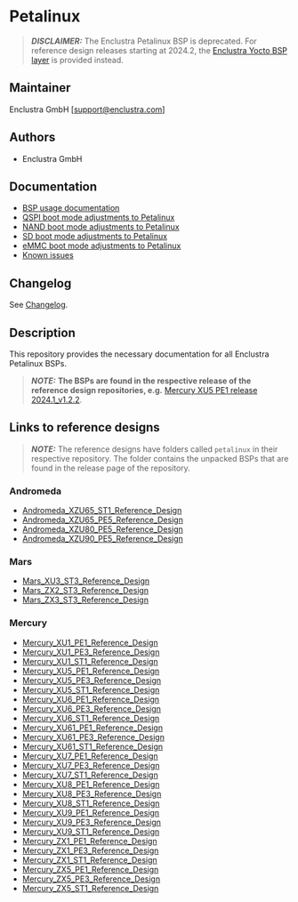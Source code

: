 # Petalinux

> **_DISCLAIMER:_** The Enclustra Petalinux BSP is deprecated. For reference design releases starting at 2024.2, the [Enclustra Yocto BSP layer](https://github.com/enclustra/meta-enclustra-amd) is provided instead.

## Maintainer
Enclustra GmbH [support@enclustra.com]

## Authors
* Enclustra GmbH

## Documentation
* [BSP usage documentation](doc/BSP.md)
* [QSPI boot mode adjustments to Petalinux](doc/QSPI_boot_mode.md)
* [NAND boot mode adjustments to Petalinux](doc/NAND_boot_mode.md)
* [SD boot mode adjustments to Petalinux](doc/SD_boot_mode.md)
* [eMMC boot mode adjustments to Petalinux](doc/EMMC_boot_mode.md)
* [Known issues](doc/Known_issues.md)

## Changelog
See [Changelog](changelog.md).

## Description
This repository provides the necessary documentation for all Enclustra Petalinux BSPs.
> **_NOTE:_** **The BSPs are found in the respective release of the reference design repositories, e.g.** [Mercury XU5 PE1 release 2024.1_v1.2.2](https://github.com/enclustra/Mercury_XU5_PE1_Reference_Design/releases/tag/2024.1_v1.2.2).

## Links to reference designs

> **_NOTE:_**  The reference designs have folders called `petalinux` in their respective repository. The folder contains the unpacked BSPs that are found in the release page of the repository.

### Andromeda
* [Andromeda_XZU65_ST1_Reference_Design](https://github.com/enclustra/Andromeda_XZU65_ST1_Reference_Design)
* [Andromeda_XZU65_PE5_Reference_Design](https://github.com/enclustra/Andromeda_XZU65_PE5_Reference_Design)
* [Andromeda_XZU80_PE5_Reference_Design](https://github.com/enclustra/Andromeda_XZU80_PE5_Reference_Design)
* [Andromeda_XZU90_PE5_Reference_Design](https://github.com/enclustra/Andromeda_XZU90_PE5_Reference_Design)
### Mars
* [Mars_XU3_ST3_Reference_Design](https://github.com/enclustra/Mars_XU3_ST3_Reference_Design)
* [Mars_ZX2_ST3_Reference_Design](https://github.com/enclustra/Mars_ZX2_ST3_Reference_Design)
* [Mars_ZX3_ST3_Reference_Design](https://github.com/enclustra/Mars_ZX3_ST3_Reference_Design)
### Mercury
* [Mercury_XU1_PE1_Reference_Design](https://github.com/enclustra/Mercury_XU1_PE1_Reference_Design)
* [Mercury_XU1_PE3_Reference_Design](https://github.com/enclustra/Mercury_XU1_PE3_Reference_Design)
* [Mercury_XU1_ST1_Reference_Design](https://github.com/enclustra/Mercury_XU1_ST1_Reference_Design)
* [Mercury_XU5_PE1_Reference_Design](https://github.com/enclustra/Mercury_XU5_PE1_Reference_Design)
* [Mercury_XU5_PE3_Reference_Design](https://github.com/enclustra/Mercury_XU5_PE3_Reference_Design)
* [Mercury_XU5_ST1_Reference_Design](https://github.com/enclustra/Mercury_XU5_ST1_Reference_Design)
* [Mercury_XU6_PE1_Reference_Design](https://github.com/enclustra/Mercury_XU6_PE1_Reference_Design)
* [Mercury_XU6_PE3_Reference_Design](https://github.com/enclustra/Mercury_XU6_PE3_Reference_Design)
* [Mercury_XU6_ST1_Reference_Design](https://github.com/enclustra/Mercury_XU6_ST1_Reference_Design)
* [Mercury_XU61_PE1_Reference_Design](https://github.com/enclustra/Mercury_XU61_PE1_Reference_Design)
* [Mercury_XU61_PE3_Reference_Design](https://github.com/enclustra/Mercury_XU61_PE3_Reference_Design)
* [Mercury_XU61_ST1_Reference_Design](https://github.com/enclustra/Mercury_XU61_ST1_Reference_Design)
* [Mercury_XU7_PE1_Reference_Design](https://github.com/enclustra/Mercury_XU7_PE1_Reference_Design)
* [Mercury_XU7_PE3_Reference_Design](https://github.com/enclustra/Mercury_XU7_PE3_Reference_Design)
* [Mercury_XU7_ST1_Reference_Design](https://github.com/enclustra/Mercury_XU7_ST1_Reference_Design)
* [Mercury_XU8_PE1_Reference_Design](https://github.com/enclustra/Mercury_XU8_PE1_Reference_Design)
* [Mercury_XU8_PE3_Reference_Design](https://github.com/enclustra/Mercury_XU8_PE3_Reference_Design)
* [Mercury_XU8_ST1_Reference_Design](https://github.com/enclustra/Mercury_XU8_ST1_Reference_Design)
* [Mercury_XU9_PE1_Reference_Design](https://github.com/enclustra/Mercury_XU9_PE1_Reference_Design)
* [Mercury_XU9_PE3_Reference_Design](https://github.com/enclustra/Mercury_XU9_PE3_Reference_Design)
* [Mercury_XU9_ST1_Reference_Design](https://github.com/enclustra/Mercury_XU9_ST1_Reference_Design)
* [Mercury_ZX1_PE1_Reference_Design](https://github.com/enclustra/Mercury_ZX1_PE1_Reference_Design)
* [Mercury_ZX1_PE3_Reference_Design](https://github.com/enclustra/Mercury_ZX1_PE3_Reference_Design)
* [Mercury_ZX1_ST1_Reference_Design](https://github.com/enclustra/Mercury_ZX1_ST1_Reference_Design)
* [Mercury_ZX5_PE1_Reference_Design](https://github.com/enclustra/Mercury_ZX5_PE1_Reference_Design)
* [Mercury_ZX5_PE3_Reference_Design](https://github.com/enclustra/Mercury_ZX5_PE3_Reference_Design)
* [Mercury_ZX5_ST1_Reference_Design](https://github.com/enclustra/Mercury_ZX5_ST1_Reference_Design)
